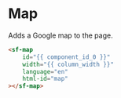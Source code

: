 # Map

Adds a Google map to the page.

```html
<sf-map
    id="{{ component_id_0 }}"
    width="{{ column_width }}"
    language="en"
    html-id="map"
></sf-map>
```